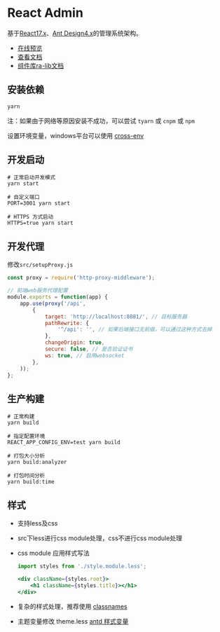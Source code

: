 # React Admin

基于[React17.x](https://reactjs.org)、[Ant Design4.x](https://ant.design/)的管理系统架构。

- [在线预览](https://sxfad.github.io/react-admin/build)
- [查看文档](https://sxfad.github.io/react-admin/#/)
- [组件库ra-lib文档](https://github.com/sxfad/ra-lib)

## 安装依赖

```bash
yarn
```

注：如果由于网络等原因安装不成功，可以尝试 `tyarn` 或 `cnpm` 或 `npm`

设置环境变量，windows平台可以使用 [cross-env](https://github.com/kentcdodds/cross-env#)

## 开发启动

```
# 正常启动开发模式
yarn start 

# 自定义端口
PORT=3001 yarn start

# HTTPS 方式启动
HTTPS=true yarn start
```

## 开发代理

修改`src/setupProxy.js`

```js
const proxy = require('http-proxy-middleware');

// 前端web服务代理配置
module.exports = function(app) {
    app.use(proxy('/api',
        {
            target: 'http://localhost:8081/', // 目标服务器
            pathRewrite: {
                '^/api': '', // 如果后端接口无前缀，可以通过这种方式去掉
            },
            changeOrigin: true,
            secure: false, // 是否验证证书
            ws: true, // 启用websocket
        },
    ));
};

```

## 生产构建

```
# 正常构建
yarn build

# 指定配置环境
REACT_APP_CONFIG_ENV=test yarn build

# 打包大小分析
yarn build:analyzer

# 打包时间分析
yarn build:time
```

## 样式

- 支持less及css
- src下less进行css module处理，css不进行css module处理
- css module 应用样式写法
    ```jsx
    import styles from './style.module.less';
    
    <div className={styles.root}>
        <h1 className={styles.title}></h1>
    </div>
    ```

- 复杂的样式处理，推荐使用 [classnames](https://github.com/JedWatson/classnames)
- 主题变量修改 theme.less [antd 样式变量](https://ant.design/docs/react/customize-theme-cn)

